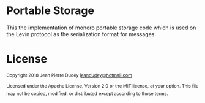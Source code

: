 # Portable Storage

This the implementation of monero portable storage code which is used on the Levin
protocol as the serialization format for messages.

# License

<sup>Copyright 2018 Jean Pierre Dudey <jeandudey@hotmail.com></sup>

<sup>Licensed under the Apache License, Version 2.0 or the MIT license,</sup>
<sup>at your option. This file may not be copied, modified, or distributed</sup>
<sup>except according to those terms.</sup>
